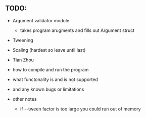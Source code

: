 ## TODO:

* Argument validator module
	* takes program arugments and fills out Argument struct
* Tweening
* Scaling (hardest so leave until last)

* Tian Zhou
* how to compile and run the program
* what functonality is and is not supported
* and any known bugs or limitations

* other notes
	* if --tween factor is too large you could run out of memory